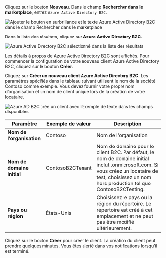 Cliquez sur le bouton **Nouveau**. Dans le champ **Rechercher dans le marketplace**, entrez `Azure Active Directory B2C`.

![Ajouter le bouton en surbrillance et le texte Azure Active Directory B2C dans le champ Rechercher dans le marketplace](./media/active-directory-b2c-create-tenant/find-azure-ad-b2c.png)

Dans la liste des résultats, cliquez sur **Azure Active Directory B2C**.

![Azure Active Directory B2C sélectionné dans la liste des résultats](./media/active-directory-b2c-create-tenant/find-azure-ad-b2c-result.png)

Les détails à propos de Azure Active Directory B2C sont affichés. Pour commencer la configuration de votre nouveau client Azure Active Directory B2C, cliquez sur le bouton **Créer**.

Cliquez sur **Créer un nouveau client Azure Active Directory B2C**. Les paramètres spécifiés dans le tableau suivant utilisent le nom de la société Contoso comme exemple. Vous devez fournir votre propre nom d’organisation et un nom de client unique lors de la création de votre locataire.  

![Azure AD B2C crée un client avec l’exemple de texte dans les champs disponibles](./media/active-directory-b2c-create-tenant/create-new-b2c-tenant.png)

| Paramètre      | Exemple de valeur  | Description                                        |
| ------------ | ------- | -------------------------------------------------- |
| **Nom de l’organisation** | Contoso | Nom de l'organisation | 
| **Nom de domaine initial** |  ContosoB2CTenant | Nom de domaine pour le client B2C. Par défaut, le nom de domaine initial inclut .onmicrosoft.com. Si vous créez un locataire de test, choisissez un nom hors production tel que ContosoB2CTesting. |
| **Pays ou région** | États-Unis | Choisissez le pays ou la région du répertoire. Le répertoire est créé à cet emplacement et ne peut pas être modifié ultérieurement.  |

Cliquez sur le bouton **Créer** pour créer le client. La création du client peut prendre quelques minutes. Vous êtes alerté dans vos notifications lorsqu’il est terminé.